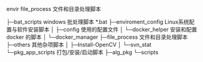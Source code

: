 envir
file_process 	文件和目录处理脚本


├─bat_scripts			windows 批处理脚本 *.bat
├─enviroment_config		Linux系统配置与软件安装脚本
│  ├─config					使用的配置文件
│  └─docker_helper			安装和配置 docker 的脚本
│      └─docker_manager
├─file_process			文件和目录处理脚本
├─others				其他杂项脚本
│  ├─Install-OpenCV
│  └─svn_stat
└─pkg_app_scripts		打包/安装/启动脚本
    ├─alg_pkg
    └─scripts